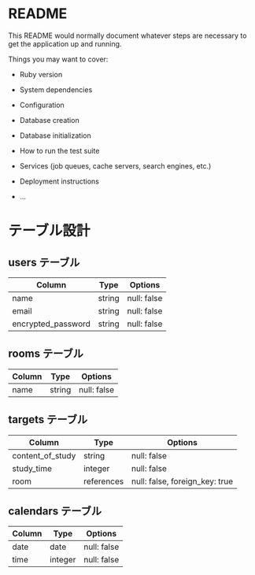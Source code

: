 # README

This README would normally document whatever steps are necessary to get the
application up and running.

Things you may want to cover:

* Ruby version

* System dependencies

* Configuration

* Database creation

* Database initialization

* How to run the test suite

* Services (job queues, cache servers, search engines, etc.)

* Deployment instructions

* ...


# テーブル設計

## users テーブル

| Column             | Type   | Options     |
| ------------------ | ------ | ----------- |
| name               | string | null: false |
| email              | string | null: false |
| encrypted_password | string | null: false |


## rooms テーブル

| Column | Type   | Options     |
| ------ | ------ | ----------- |
| name   | string | null: false |

## targets テーブル

| Column             | Type       | Options                        |
| ------------------ | ---------- | ------------------------------ |
| content_of_study   | string     | null: false                    |
| study_time         | integer    | null: false                    |
| room               | references | null: false, foreign_key: true |

## calendars テーブル

| Column  | Type       | Options     |
| ------- | ---------- | ----------- |
| date    | date       | null: false |
| time    | integer    | null: false |